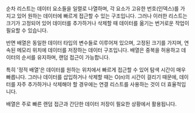 순차 리스트는 데이터 요소들을 일렬로 나열하며, 각 요소가 고유한 번호(인덱스)를 가지고 있어 원하는 데이터에 빠르게 접근할 수 있는 구조입니다. 그러나 이러한 리스트는 크기가 고정되어 있어 데이터를 추가하거나 삭제할 때 데이터를 옮기는 번거로운 작업이 필요할 수 있습니다.

반면 배열은 동일한 데이터 타입의 변수들로 이루어져 있으며, 고정된 크기를 가지며, 연속된 메모리 위치에 데이터를 저장하는 데이터 구조입니다. 배열은 중복을 허용하고 데이터의 순서를 유지하며, 랜덤 접근이 가능합니다.

특히 '정적 배열'은 데이터를 원하는 위치에서 빠르게 접근할 수 있어 탐색 시간이 매우 빠릅니다. 그러나 데이터를 삽입하거나 삭제할 때는 O(n)의 시간이 걸리기 때문에, 데이터를 자주 추가하거나 삭제해야 할 경우에는 연결 리스트를 사용하는 것이 더 효율적입니다.

배열은 주로 빠른 랜덤 접근과 간단한 데이터 저장이 필요한 상황에서 활용됩니다.
